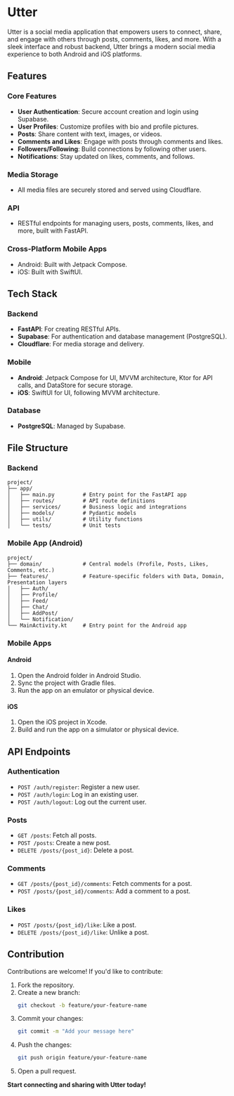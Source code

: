 # Utter

Utter is a social media application that empowers users to connect, share, and engage with others through posts, comments, likes, and more. With a sleek interface and robust backend, Utter brings a modern social media experience to both Android and iOS platforms.

## Features

### Core Features
- **User Authentication**: Secure account creation and login using Supabase.
- **User Profiles**: Customize profiles with bio and profile pictures.
- **Posts**: Share content with text, images, or videos.
- **Comments and Likes**: Engage with posts through comments and likes.
- **Followers/Following**: Build connections by following other users.
- **Notifications**: Stay updated on likes, comments, and follows.

### Media Storage
- All media files are securely stored and served using Cloudflare.

### API
- RESTful endpoints for managing users, posts, comments, likes, and more, built with FastAPI.

### Cross-Platform Mobile Apps
- Android: Built with Jetpack Compose.
- iOS: Built with SwiftUI.

## Tech Stack

### Backend
- **FastAPI**: For creating RESTful APIs.
- **Supabase**: For authentication and database management (PostgreSQL).
- **Cloudflare**: For media storage and delivery.

### Mobile
- **Android**: Jetpack Compose for UI, MVVM architecture, Ktor for API calls, and DataStore for secure storage.
- **iOS**: SwiftUI for UI, following MVVM architecture.

### Database
- **PostgreSQL**: Managed by Supabase.

## File Structure

### Backend
```
project/
├── app/
│   ├── main.py         # Entry point for the FastAPI app
│   ├── routes/         # API route definitions
│   ├── services/       # Business logic and integrations
│   ├── models/         # Pydantic models
│   ├── utils/          # Utility functions
│   └── tests/          # Unit tests
```

### Mobile App (Android)
```
project/
├── domain/             # Central models (Profile, Posts, Likes, Comments, etc.)
├── features/           # Feature-specific folders with Data, Domain, Presentation layers
│   ├── Auth/
│   ├── Profile/
│   ├── Feed/
│   ├── Chat/
│   ├── AddPost/
│   └── Notification/
└── MainActivity.kt     # Entry point for the Android app
```

### Mobile Apps
#### Android
1. Open the Android folder in Android Studio.
2. Sync the project with Gradle files.
3. Run the app on an emulator or physical device.

#### iOS
1. Open the iOS project in Xcode.
2. Build and run the app on a simulator or physical device.

## API Endpoints

### Authentication
- `POST /auth/register`: Register a new user.
- `POST /auth/login`: Log in an existing user.
- `POST /auth/logout`: Log out the current user.

### Posts
- `GET /posts`: Fetch all posts.
- `POST /posts`: Create a new post.
- `DELETE /posts/{post_id}`: Delete a post.

### Comments
- `GET /posts/{post_id}/comments`: Fetch comments for a post.
- `POST /posts/{post_id}/comments`: Add a comment to a post.

### Likes
- `POST /posts/{post_id}/like`: Like a post.
- `DELETE /posts/{post_id}/like`: Unlike a post.

## Contribution

Contributions are welcome! If you'd like to contribute:
1. Fork the repository.
2. Create a new branch:
   ```bash
   git checkout -b feature/your-feature-name
   ```
3. Commit your changes:
   ```bash
   git commit -m "Add your message here"
   ```
4. Push the changes:
   ```bash
   git push origin feature/your-feature-name
   ```
5. Open a pull request.

**Start connecting and sharing with Utter today!**
